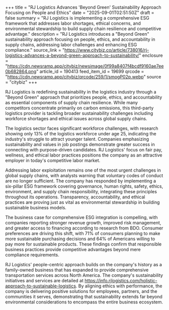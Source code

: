 +++
title = "RJ Logistics Advances 'Beyond Green' Sustainability Approach Focusing on People and Ethics"
date = "2025-09-01T02:51:50Z"
draft = false
summary = "RJ Logistics is implementing a comprehensive ESG framework that addresses labor shortages, ethical concerns, and environmental stewardship to build supply chain resilience and competitive advantage."
description = "RJ Logistics introduces a \"Beyond Green\" sustainability approach focusing on people, ethics, and accountability in supply chains, addressing labor challenges and enhancing ESG compliance."
source_link = "https://www.citybiz.co/article/738016/rj-logistics-advances-a-beyond-green-approach-to-sustainability/"
enclosure = "https://cdn.newsramp.app/citybiz/newsimage/0f99a8407f4bcdf9160ae7ee0b682864.png"
article_id = 190413
feed_item_id = 19699
qrcode = "https://cdn.newsramp.app/citybiz/qrcode/259/1/smogP02p.webp"
source = "citybiz"
+++

<p>RJ Logistics is redefining sustainability in the logistics industry through a "Beyond Green" approach that prioritizes people, ethics, and accountability as essential components of supply chain resilience. While many competitors concentrate primarily on carbon emissions, this third-party logistics provider is tackling broader sustainability challenges including workforce shortages and ethical issues across global supply chains.</p><p>The logistics sector faces significant workforce challenges, with research showing only 13% of the logistics workforce under age 25, indicating the industry's struggle to attract younger talent. Companies emphasizing sustainability and values in job postings demonstrate greater success in connecting with purpose-driven candidates. RJ Logistics' focus on fair pay, wellness, and ethical labor practices positions the company as an attractive employer in today's competitive labor market.</p><p>Addressing labor exploitation remains one of the most urgent challenges in global supply chains, with analysts warning that voluntary codes of conduct are no longer sufficient. The company has responded by implementing a six-pillar ESG framework covering governance, human rights, safety, ethics, environment, and supply chain responsibility, integrating these principles throughout its operations. Transparency, accountability, and ethical practices are proving just as vital as environmental stewardship in building sustainable business models.</p><p>The business case for comprehensive ESG integration is compelling, with companies reporting stronger revenue growth, improved risk management, and greater access to financing according to research from BDO. Consumer preferences are driving this shift, with 71% of consumers planning to make more sustainable purchasing decisions and 64% of Americans willing to pay more for sustainable products. These findings confirm that responsible business practices provide competitive advantages beyond mere compliance requirements.</p><p>RJ Logistics' people-centric approach builds on the company's history as a family-owned business that has expanded to provide comprehensive transportation services across North America. The company's sustainability initiatives and services are detailed at <a href="https://info.rjlogistics.com/holistic-approach-to-sustainable-logistics" rel="nofollow" target="_blank">https://info.rjlogistics.com/holistic-approach-to-sustainable-logistics</a>. By aligning ethics with performance, the company is delivering positive solutions for employees, partners, and the communities it serves, demonstrating that sustainability extends far beyond environmental considerations to encompass the entire business ecosystem.</p>